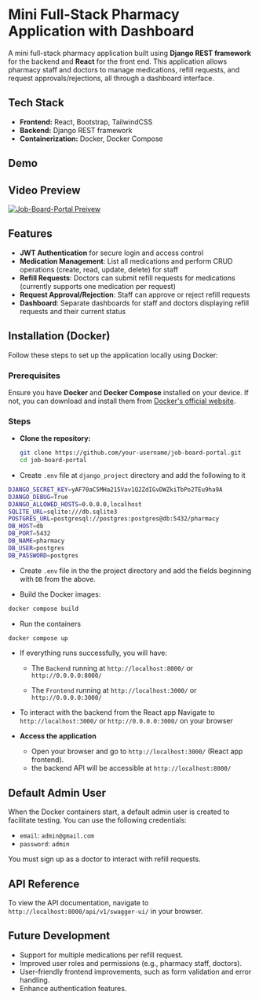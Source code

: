 # Mini Full-Stack Pharmacy Application with Dashboard

A mini full-stack pharmacy application built using **Django REST framework** for the backend and **React** for the front end. This application allows pharmacy staff and doctors to manage medications, refill requests, and request approvals/rejections, all through a dashboard interface.

## Tech Stack

- **Frontend:** React, Bootstrap, TailwindCSS
- **Backend:** Django REST framework
- **Containerization:** Docker, Docker Compose

## Demo

## Video Preview
[![Job-Board-Portal Preivew](https://i9.ytimg.com/vi_webp/ZL2KEv2FGI8/mq1.webp?sqp=CNTL47kG-oaymwEmCMACELQB8quKqQMa8AEB-AH-CYAC0AWKAgwIABABGH8gEyg3MA8=&rs=AOn4CLBR-hyied11p4QSMoKxzLMZYFDxKQ)](https://youtu.be/ZL2KEv2FGI8)
## Features

- **JWT Authentication** for secure login and access control
- **Medication Management**: List all medications and perform CRUD operations (create, read, update, delete) for staff
- **Refill Requests**: Doctors can submit refill requests for medications (currently supports one medication per request)
- **Request Approval/Rejection**: Staff can approve or reject refill requests
- **Dashboard**: Separate dashboards for staff and doctors displaying refill requests and their current status

## Installation (Docker)

Follow these steps to set up the application locally using Docker:

### Prerequisites

Ensure you have **Docker** and **Docker Compose** installed on your device. If not, you can download and install them from [Docker's official website](https://www.docker.com/get-started).

### Steps

- **Clone the repository:**

  ```bash
  git clone https://github.com/your-username/job-board-portal.git
  cd job-board-portal

  ```

- Create `.env` file at `django_project` directory and add the following to it

```bash
DJANGO_SECRET_KEY=yAF70aC5MHa215Vav1Q2ZdIGvDWZkiTbPo2TEu9ha9A
DJANGO_DEBUG=True
DJANGO_ALLOWED_HOSTS=0.0.0.0,localhost
SQLITE_URL=sqlite:///db.sqlite3
POSTGRES_URL=postgresql://postgres:postgres@db:5432/pharmacy
DB_HOST=db
DB_PORT=5432
DB_NAME=pharmacy
DB_USER=postgres
DB_PASSWORD=postgres
```

- Create `.env` file in the the project directory and add the fields beginning with `DB` from the above.

- Build the Docker images:

```bash
docker compose build
```

- Run the containers

```bash
docker compose up
```

- If everything runs successfully, you will have:

  - The `Backend` running at `http://localhost:8000/` or `http://0.0.0.0:8000/`

  - The `Frontend` running at `http://localhost:3000/` or `http://0.0.0.0:3000/`

- To interact with the backend from the React app Navigate to `http://localhost:3000/` or `http://0.0.0.0:3000/` on your browser

- **Access the application**
  - Open your browser and go to `http://localhost:3000/` (React app frontend).
  - the backend API will be accessible at `http://localhost:8000/`

## Default Admin User

When the Docker containers start, a default admin user is created to facilitate testing. You can use the following credentials:

- `email`: `admin@gmail.com`
- `password`: `admin`

You must sign up as a doctor to interact with refill requests.

## API Reference

To view the API documentation, navigate to `http://localhost:8000/api/v1/swagger-ui/` in your browser.

## Future Development

- Support for multiple medications per refill request.
- Improved user roles and permissions (e.g., pharmacy staff, doctors).
- User-friendly frontend improvements, such as form validation and error handling.
- Enhance authentication features.
